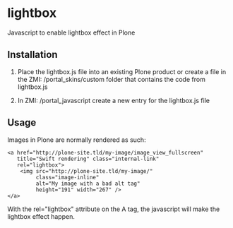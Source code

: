 lightbox
========

Javascript to enable lightbox effect in Plone


Installation
------------

1. Place the lightbox.js file into an existing Plone product or create a file
in the ZMI: /portal_skins/custom folder that contains the code from
lightbox.js

1. In ZMI: /portal_javascript create a new entry for the lightbox.js file


Usage
-----

Images in Plone are normally rendered as such:

    <a href="http://plone-site.tld/my-image/image_view_fullscreen"
       title="Swift rendering" class="internal-link"
       rel="lightbox">
        <img src="http://plone-site.tld/my-image/"
             class="image-inline"
             alt="My image with a bad alt tag"
             height="191" width="267" />
    </a>

With the rel="lightbox" attribute on the A tag, the javascript will make
the lightbox effect happen.
